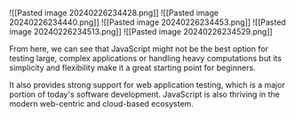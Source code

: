 ![[Pasted image 20240226234428.png]]
![[Pasted image 20240226234440.png]]
![[Pasted image 20240226234453.png]]
![[Pasted image 20240226234513.png]]
![[Pasted image 20240226234529.png]]

From here, we can see that JavaScript might not be the best option for testing large, complex applications or handling heavy computations but its simplicity and flexibility make it a great starting point for beginners.

It also provides strong support for web application testing, which is a major portion of today's software development. JavaScript is also thriving in the modern web-centric and cloud-based ecosystem.